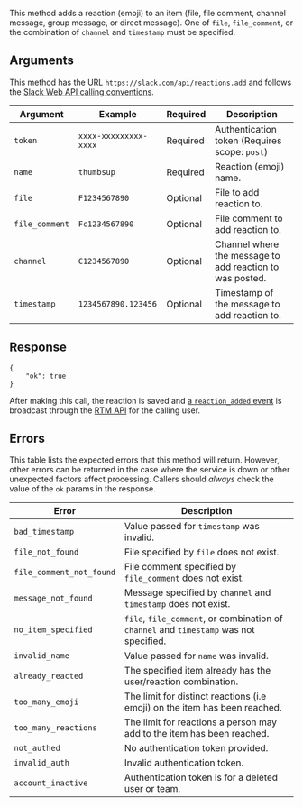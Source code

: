 This method adds a reaction (emoji) to an item (file, file comment, channel message, group message, or direct message). One of `file`, `file_comment`, or the combination of `channel` and `timestamp` must be specified.

## Arguments

This method has the URL `https://slack.com/api/reactions.add` and follows the [Slack Web API calling conventions](/web#basics).

| Argument | Example | Required | Description |
| --- | --- | --- | --- |
| `token` | `xxxx-xxxxxxxxx-xxxx` | Required | Authentication token (Requires scope: `post`) |
| `name` | `thumbsup` | Required | Reaction (emoji) name. |
| `file` | `F1234567890` | Optional | File to add reaction to. |
| `file_comment` | `Fc1234567890` | Optional | File comment to add reaction to. |
| `channel` | `C1234567890` | Optional | Channel where the message to add reaction to was posted. |
| `timestamp` | `1234567890.123456` | Optional | Timestamp of the message to add reaction to. |

## Response

```
{
    "ok": true
}
```

After making this call, the reaction is saved and [a `reaction_added` event](/events/reaction_added) is broadcast through the [RTM API](/rtm) for the calling user.

## Errors

This table lists the expected errors that this method will return. However, other errors can be returned in the case where the service is down or other unexpected factors affect processing. Callers should _always_ check the value of the `ok` params in the response.

| Error | Description |
| --- | --- |
| `bad_timestamp` | Value passed for `timestamp` was invalid. |
| `file_not_found` | File specified by `file` does not exist. |
| `file_comment_not_found` | File comment specified by `file_comment` does not exist. |
| `message_not_found` | Message specified by `channel` and `timestamp` does not exist. |
| `no_item_specified` | `file`, `file_comment`, or combination of `channel` and `timestamp` was not specified. |
| `invalid_name` | Value passed for `name` was invalid. |
| `already_reacted` | The specified item already has the user/reaction combination. |
| `too_many_emoji` | The limit for distinct reactions (i.e emoji) on the item has been reached. |
| `too_many_reactions` | The limit for reactions a person may add to the item has been reached. |
| `not_authed` | No authentication token provided. |
| `invalid_auth` | Invalid authentication token. |
| `account_inactive` | Authentication token is for a deleted user or team. |

